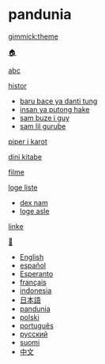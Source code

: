# pandunia

[gimmick:theme](readable)

[🏠](index.md)

[abc](abc.md)

[histor]()

  * [baru bace ya danti tung](baru_dante.md)
  * [insan ya putong hake](putong_hake.md)
  * [sam buze i guy](3_buze_i_guy.md)
  * [sam lil gurube](3_lil_gurube.md)

[piper i karot](piper_i_karot.md)

[dini kitabe](dini_kitabe.md)

[filme](filme.md)

[loge liste]()

  * [dex nam](dex_nam.md)
  * [loge asle](loge_asle.md)

[linke](link.md)

[💬]()

  * [English](../engli/index.md)
  * [español](../espani/index.md)
  * [Esperanto](../esperanti/index.md)
  * [français](../fransi/index.md)
  * [indonesia](../malayu/index.md)
  * [日本語](../niponi/index.md)
  * [pandunia](../pandunia/index.md)
  * [polski](../polski/index.md)
  * [português](../portugali/index.md)
  * [русский](../rusi/index.md)
  * [suomi](../suomi/index.md)
  * [中文](../cini/index.md)


